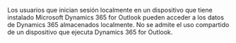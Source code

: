 Los usuarios que inician sesión localmente en un dispositivo que tiene instalado Microsoft Dynamics 365 for Outlook pueden acceder a los datos de Dynamics 365 almacenados localmente. No se admite el uso compartido de un dispositivo que ejecuta Dynamics 365 for Outlook.